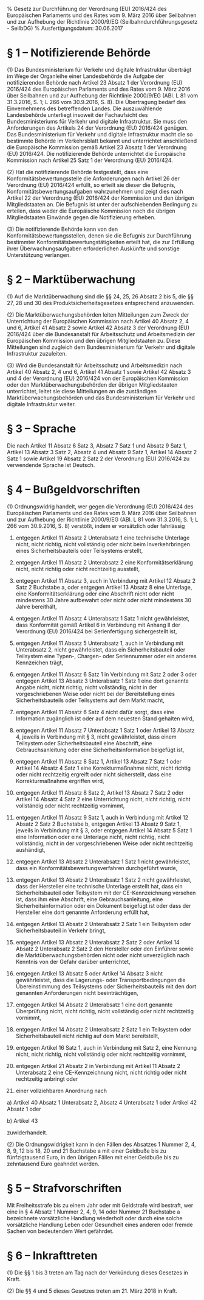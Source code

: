 % Gesetz zur Durchführung der Verordnung (EU) 2016/424 des Europäischen Parlaments und des Rates vom 9. März 2016 über Seilbahnen und zur Aufhebung der Richtlinie 2000/9/EG  (Seilbahndurchführungsgesetz - SeilbDG)
% Ausfertigungsdatum: 30.06.2017
 
# § 1 – Notifizierende Behörde

(1) Das Bundesministerium für Verkehr und digitale Infrastruktur überträgt im Wege der Organleihe einer Landesbehörde die Aufgabe der notifizierenden Behörde nach Artikel 23 Absatz 1 der Verordnung (EU) 2016/424 des Europäischen Parlaments und des Rates vom 9. März 2016 über Seilbahnen und zur Aufhebung der Richtlinie 2000/9/EG (ABl. L 81 vom 31.3.2016, S. 1; L 266 vom 30.9.2016, S. 8). Die Übertragung bedarf des Einvernehmens des betreffenden Landes. Die auszuwählende Landesbehörde unterliegt insoweit der Fachaufsicht des Bundesministeriums für Verkehr und digitale Infrastruktur. Sie muss den Anforderungen des Artikels 24 der Verordnung (EU) 2016/424 genügen. Das Bundesministerium für Verkehr und digitale Infrastruktur macht die so bestimmte Behörde im Verkehrsblatt bekannt und unterrichtet anschließend die Europäische Kommission gemäß Artikel 23 Absatz 1 der Verordnung (EU) 2016/424. Die notifizierende Behörde unterrichtet die Europäische Kommission nach Artikel 25 Satz 1 der Verordnung (EU) 2016/424.

(2) Hat die notifizierende Behörde festgestellt, dass eine Konformitätsbewertungsstelle die Anforderungen nach Artikel 26 der Verordnung (EU) 2016/424 erfüllt, so erteilt sie dieser die Befugnis, Konformitätsbewertungsaufgaben wahrzunehmen und zeigt dies nach Artikel 22 der Verordnung (EU) 2016/424 der Kommission und den übrigen Mitgliedstaaten an. Die Befugnis ist unter der aufschiebenden Bedingung zu erteilen, dass weder die Europäische Kommission noch die übrigen Mitgliedstaaten Einwände gegen die Notifizierung erheben.

(3) Die notifizierende Behörde kann von den Konformitätsbewertungsstellen, denen sie die Befugnis zur Durchführung bestimmter Konformitätsbewertungstätigkeiten erteilt hat, die zur Erfüllung ihrer Überwachungsaufgaben erforderlichen Auskünfte und sonstige Unterstützung verlangen.

# § 2 – Marktüberwachung

(1) Auf die Marktüberwachung sind die §§ 24, 25, 26 Absatz 2 bis 5, die §§ 27, 28 und 30 des Produktsicherheitsgesetzes entsprechend anzuwenden.

(2) Die Marktüberwachungsbehörden leiten Mitteilungen zum Zweck der Unterrichtung der Europäischen Kommission nach Artikel 40 Absatz 2, 4 und 6, Artikel 41 Absatz 2 sowie Artikel 42 Absatz 3 der Verordnung (EU) 2016/424 über die Bundesanstalt für Arbeitsschutz und Arbeitsmedizin der Europäischen Kommission und den übrigen Mitgliedstaaten zu. Diese Mitteilungen sind zugleich dem Bundesministerium für Verkehr und digitale Infrastruktur zuzuleiten.

(3) Wird die Bundesanstalt für Arbeitsschutz und Arbeitsmedizin nach Artikel 40 Absatz 2, 4 und 6, Artikel 41 Absatz 1 sowie Artikel 42 Absatz 3 und 4 der Verordnung (EU) 2016/424 von der Europäischen Kommission oder den Marktüberwachungsbehörden der übrigen Mitgliedstaaten unterrichtet, leitet sie diese Mitteilungen an die zuständigen Marktüberwachungsbehörden und das Bundesministerium für Verkehr und digitale Infrastruktur weiter.

# § 3 – Sprache

Die nach Artikel 11 Absatz 6 Satz 3, Absatz 7 Satz 1 und Absatz 9 Satz 1, Artikel 13 Absatz 3 Satz 2, Absatz 4 und Absatz 9 Satz 1, Artikel 14 Absatz 2 Satz 1 sowie Artikel 19 Absatz 2 Satz 2 der Verordnung (EU) 2016/424 zu verwendende Sprache ist Deutsch.

# § 4 – Bußgeldvorschriften

(1) Ordnungswidrig handelt, wer gegen die Verordnung (EU) 2016/424 des Europäischen Parlaments und des Rates vom 9. März 2016 über Seilbahnen und zur Aufhebung der Richtlinie 2000/9/EG (ABl. L 81 vom 31.3.2016, S. 1; L 266 vom 30.9.2016, S. 8) verstößt, indem er vorsätzlich oder fahrlässig

1. entgegen Artikel 11 Absatz 2 Unterabsatz 1 eine technische Unterlage nicht, nicht richtig, nicht vollständig oder nicht beim Inverkehrbringen eines Sicherheitsbauteils oder Teilsystems erstellt,

2. entgegen Artikel 11 Absatz 2 Unterabsatz 2 eine Konformitätserklärung nicht, nicht richtig oder nicht rechtzeitig ausstellt,

3. entgegen Artikel 11 Absatz 3, auch in Verbindung mit Artikel 12 Absatz 2 Satz 2 Buchstabe a, oder entgegen Artikel 13 Absatz 8 eine Unterlage, eine Konformitätserklärung oder eine Abschrift nicht oder nicht mindestens 30 Jahre aufbewahrt oder nicht oder nicht mindestens 30 Jahre bereithält,

4. entgegen Artikel 11 Absatz 4 Unterabsatz 1 Satz 1 nicht gewährleistet, dass Konformität gemäß Artikel 6 in Verbindung mit Anhang II der Verordnung (EU) 2016/424 bei Serienfertigung sichergestellt ist,

5. entgegen Artikel 11 Absatz 5 Unterabsatz 1, auch in Verbindung mit Unterabsatz 2, nicht gewährleistet, dass ein Sicherheitsbauteil oder Teilsystem eine Typen-, Chargen- oder Seriennummer oder ein anderes Kennzeichen trägt,

6. entgegen Artikel 11 Absatz 6 Satz 1 in Verbindung mit Satz 2 oder 3 oder entgegen Artikel 13 Absatz 3 Unterabsatz 1 Satz 1 eine dort genannte Angabe nicht, nicht richtig, nicht vollständig, nicht in der vorgeschriebenen Weise oder nicht bei der Bereitstellung eines Sicherheitsbauteils oder Teilsystems auf dem Markt macht,

7. entgegen Artikel 11 Absatz 6 Satz 4 nicht dafür sorgt, dass eine Information zugänglich ist oder auf dem neuesten Stand gehalten wird,

8. entgegen Artikel 11 Absatz 7 Unterabsatz 1 Satz 1 oder Artikel 13 Absatz 4, jeweils in Verbindung mit § 3, nicht gewährleistet, dass einem Teilsystem oder Sicherheitsbauteil eine Abschrift, eine Gebrauchsanleitung oder eine Sicherheitsinformation beigefügt ist,

9. entgegen Artikel 11 Absatz 8 Satz 1, Artikel 13 Absatz 7 Satz 1 oder Artikel 14 Absatz 4 Satz 1 eine Korrekturmaßnahme nicht, nicht richtig oder nicht rechtzeitig ergreift oder nicht sicherstellt, dass eine Korrekturmaßnahme ergriffen wird,

10. entgegen Artikel 11 Absatz 8 Satz 2, Artikel 13 Absatz 7 Satz 2 oder Artikel 14 Absatz 4 Satz 2 eine Unterrichtung nicht, nicht richtig, nicht vollständig oder nicht rechtzeitig vornimmt,

11. entgegen Artikel 11 Absatz 9 Satz 1, auch in Verbindung mit Artikel 12 Absatz 2 Satz 2 Buchstabe b, entgegen Artikel 13 Absatz 9 Satz 1, jeweils in Verbindung mit § 3, oder entgegen Artikel 14 Absatz 5 Satz 1 eine Information oder eine Unterlage nicht, nicht richtig, nicht vollständig, nicht in der vorgeschriebenen Weise oder nicht rechtzeitig aushändigt,

12. entgegen Artikel 13 Absatz 2 Unterabsatz 1 Satz 1 nicht gewährleistet, dass ein Konformitätsbewertungsverfahren durchgeführt wurde,

13. entgegen Artikel 13 Absatz 2 Unterabsatz 1 Satz 2 nicht gewährleistet, dass der Hersteller eine technische Unterlage erstellt hat, dass ein Sicherheitsbauteil oder Teilsystem mit der CE-Kennzeichnung versehen ist, dass ihm eine Abschrift, eine Gebrauchsanleitung, eine Sicherheitsinformation oder ein Dokument beigefügt ist oder dass der Hersteller eine dort genannte Anforderung erfüllt hat,

14. entgegen Artikel 13 Absatz 2 Unterabsatz 2 Satz 1 ein Teilsystem oder Sicherheitsbauteil in Verkehr bringt,

15. entgegen Artikel 13 Absatz 2 Unterabsatz 2 Satz 2 oder Artikel 14 Absatz 2 Unterabsatz 2 Satz 2 den Hersteller oder den Einführer sowie die Marktüberwachungsbehörden nicht oder nicht unverzüglich nach Kenntnis von der Gefahr darüber unterrichtet,

16. entgegen Artikel 13 Absatz 5 oder Artikel 14 Absatz 3 nicht gewährleistet, dass die Lagerungs- oder Transportbedingungen die Übereinstimmung des Teilsystems oder Sicherheitsbauteils mit den dort genannten Anforderungen nicht beeinträchtigen,

17. entgegen Artikel 14 Absatz 2 Unterabsatz 1 eine dort genannte Überprüfung nicht, nicht richtig, nicht vollständig oder nicht rechtzeitig vornimmt,

18. entgegen Artikel 14 Absatz 2 Unterabsatz 2 Satz 1 ein Teilsystem oder Sicherheitsbauteil nicht richtig auf dem Markt bereitstellt,

19. entgegen Artikel 16 Satz 1, auch in Verbindung mit Satz 2, eine Nennung nicht, nicht richtig, nicht vollständig oder nicht rechtzeitig vornimmt,

20. entgegen Artikel 21 Absatz 2 in Verbindung mit Artikel 11 Absatz 2 Unterabsatz 2 eine CE-Kennzeichnung nicht, nicht richtig oder nicht rechtzeitig anbringt oder

21. einer vollziehbaren Anordnung nach

a) Artikel 40 Absatz 1 Unterabsatz 2, Absatz 4 Unterabsatz 1 oder Artikel 42 Absatz 1 oder

b) Artikel 43

zuwiderhandelt.

(2) Die Ordnungswidrigkeit kann in den Fällen des Absatzes 1 Nummer 2, 4, 8, 9, 12 bis 18, 20 und 21 Buchstabe a mit einer Geldbuße bis zu fünfzigtausend Euro, in den übrigen Fällen mit einer Geldbuße bis zu zehntausend Euro geahndet werden.

# § 5 – Strafvorschriften

Mit Freiheitsstrafe bis zu einem Jahr oder mit Geldstrafe wird bestraft, wer eine in § 4 Absatz 1 Nummer 2, 4, 9, 14 oder Nummer 21 Buchstabe a bezeichnete vorsätzliche Handlung wiederholt oder durch eine solche vorsätzliche Handlung Leben oder Gesundheit eines anderen oder fremde Sachen von bedeutendem Wert gefährdet.

# § 6 – Inkrafttreten

(1) Die §§ 1 bis 3 treten am Tag nach der Verkündung dieses Gesetzes in Kraft.

(2) Die §§ 4 und 5 dieses Gesetzes treten am 21. März 2018 in Kraft.
